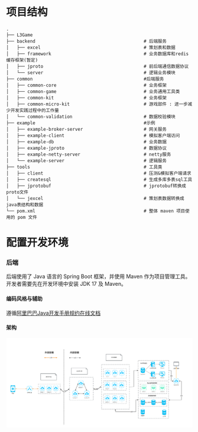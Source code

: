 # 项目结构

```
.
├── L3Game
├── backend                                         # 后端服务
│   ├── excel                                       # 策划表和数据        
│   ├── framework                                   # 业务数据库和redis缓存框架(暂定)    
│   ├── jproto                                      # 前后端通信数据协议
│   └── server                                      # 逻辑业务模块 
├── common                                          #后端服务
│   ├── common-core                                 # 业务框架
│   ├── common-game                                 # 业务通用工具类        
│   ├── common-kit                                  # 业务框架      
│   ├── common-micro-kit                            # 游戏部件 : 进一步减少开发实践过程中的工作量  
│   └── common-validation                           # 数据校验模块
├── example                                         #示例
│   ├── example-broker-server                       # 网关服务
│   ├── example-client                              # 模拟客户端访问        
│   ├── example-db                                  # 业务数据      
│   ├── example-jproto                              # 数据协议
│   ├── example-netty-server                        # netty服务  
│   └── example-server                              # 逻辑服务     
├── tools                                           # 工具类
│   ├── client                                      # 压测&模拟客户端请求
│   ├── createsql                                   # 生成多库多表sql工具
│   ├── jprotobuf                                   # jprotobuf转换成proto文件
│   └── jexcel                                      # 策划表数据转换成java表结构和数据
└── pom.xml                                         # 整体 maven 项目使用的 pom 文件
```

# 配置开发环境

### 后端

后端使用了 Java 语言的 Spring Boot 框架，并使用 Maven 作为项目管理工具。开发者需要先在开发环境中安装 JDK 17 及 Maven。

#### 编码风格与辅助
遵循[阿里巴巴Java开发手册规约在线文档](https://kangroo.gitee.io/ajcg/#/)

#### 架构
![img.png](img.png)

[comment]: <> (-DpropsConfig=D:/liulongling/work/github/L3Game/config/dev -DcommonLogPath=D:/liulongling/Log -Dopslog=D:/liulongling/Log/opslog -Dlogback.configurationFile=D:/liulongling/work/github/L3Game/config/dev/common/logback.xml)